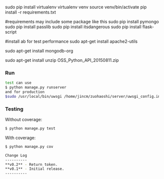 sudo pip install virtualenv
virtualenv venv
source venv/bin/activate
pip install -r requirements.txt

#requirements may include some package like this
sudo pip install pymongo
sudo pip install passlib
sudo pip install itsdangerous
sudo pip install flask-script

#install ab for test performance
sudo apt-get install apache2-utils

sudo apt-get install mongodb-org

sudo apt-get install unzip
OSS_Python_API_20150811.zip

### Run
```sh
test can use
$ python manage.py runserver
and for production
$sudo /usr/local/bin/uwsgi /home/jincm/zuohaoshi/server/uwsgi_config.ini
```

### Testing
Without coverage:
```sh
$ python manage.py test
```

With coverage:
```sh
$ python manage.py cov

Change Log
----------
**v0.2** - Return token.
**v0.1** - Initial release.
----------
